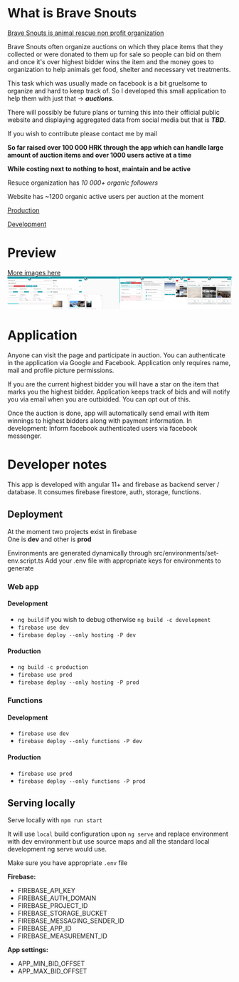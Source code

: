 # What is Brave Snouts

[Brave Snouts is animal rescue non profit organization](https://www.facebook.com/hrabrenjuske) 

Brave Snouts often organize auctions on which they place items that they collected or were donated to them up for sale so people can bid on them and once it's over highest bidder wins the item and the money goes to organization to help animals get food, shelter and necessary vet treatments.

This task which was usually made on facebook is a bit gruelsome to organize and hard to keep track of. So I developed this small application to help them with just that -> ***auctions***.

There will possibly be future plans or turning this into their official public website and displaying aggregated data from social media but that is ***TBD***.

If you wish to contribute please contact me by mail

<b>So far raised over 100 000 HRK through the app which can handle large amount of auction items and over 1000 users active at a time</b>

**While costing next to nothing to host, maintain and be active**

Resuce organization has *10 000+ organic followers*

Website has ~1200 organic active users per auction at the moment

[Production](https://hrabrenjuske.hr)

[Development](https://bravesnoutsdev.firebaseapp.com/)

# Preview
[More images here](https://github.com/maranmaran/BraveSnouts/tree/main/images)
![](images/merge_from_ofoct.jpg)


# Application

Anyone can visit the page and participate in auction.
You can authenticate in the application via Google and Facebook.
Application only requires name, mail and profile picture permissions.

If you are the current highest bidder you will have a star on the item that marks you the highest bidder. 
Application keeps track of bids and will notify you via email when you are outbidded. You can opt out of this.

Once the auction is done, app will automatically send email with item winnings to highest bidders along with payment information.
In development: Inform facebook authenticated users via facebook messenger.

# Developer notes

This app is developed with angular 11+ and firebase as backend server / database.
It consumes firebase firestore, auth, storage, functions.


## Deployment 

At the moment two projects exist in firebase  
One is **dev** and other is **prod**

Environments are generated dynamically through src/environments/set-env.script.ts
Add your .env file with appropriate keys for environments to generate

### Web app
#### Development

* `ng build` if you wish to debug otherwise `ng build -c development`
* `firebase use dev`
* `firebase deploy --only hosting -P dev`

#### Production

* `ng build -c production`
* `firebase use prod`
* `firebase deploy --only hosting -P prod`

### Functions
#### Development

* `firebase use dev`
* `firebase deploy --only functions -P dev`

#### Production

* `firebase use prod`
* `firebase deploy --only functions -P prod`

## Serving locally

Serve locally with `npm run start`

It will use `local` build configuration upon `ng serve` and replace environment with 
dev environment but use source maps and all the standard local development ng serve would use.

Make sure you have appropriate `.env` file

**Firebase:**
- FIREBASE_API_KEY
- FIREBASE_AUTH_DOMAIN
- FIREBASE_PROJECT_ID
- FIREBASE_STORAGE_BUCKET
- FIREBASE_MESSAGING_SENDER_ID
- FIREBASE_APP_ID
- FIREBASE_MEASUREMENT_ID

**App settings:**
- APP_MIN_BID_OFFSET
- APP_MAX_BID_OFFSET

